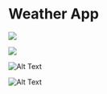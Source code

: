 Weather App 
=================

![](name-of-giphy.gif)

![](name-of-giphy.gif)

![Alt Text](https://gifyu.com/image/3wbl)

![Alt Text](https://gifyu.com/image/3wbu)



